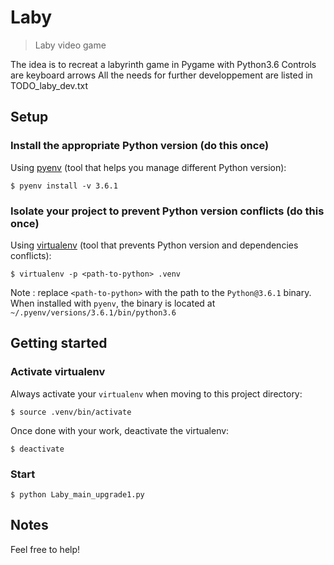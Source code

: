 # Laby

> Laby video game

The idea is to recreat a labyrinth game in Pygame with Python3.6
Controls are keyboard arrows
All the needs for further developpement are listed in TODO_laby_dev.txt

## Setup

### Install the appropriate Python version (do this once)

Using [pyenv](https://github.com/pyenv/pyenv) (tool that helps you manage different Python version):
```
$ pyenv install -v 3.6.1
```

### Isolate your project to prevent Python version conflicts (do this once)

Using [virtualenv](https://virtualenv.pypa.io/en/stable/) (tool that prevents Python version and dependencies conflicts):

```
$ virtualenv -p <path-to-python> .venv
```

Note : replace `<path-to-python>` with the path to the `Python@3.6.1` binary. When installed with `pyenv`, the binary is located at `~/.pyenv/versions/3.6.1/bin/python3.6`

## Getting started

### Activate virtualenv

Always activate your `virtualenv` when moving to this project directory:

```
$ source .venv/bin/activate
```

Once done with your work, deactivate the virtualenv:

```
$ deactivate
```

### Start

```
$ python Laby_main_upgrade1.py
```

## Notes

Feel free to help!

